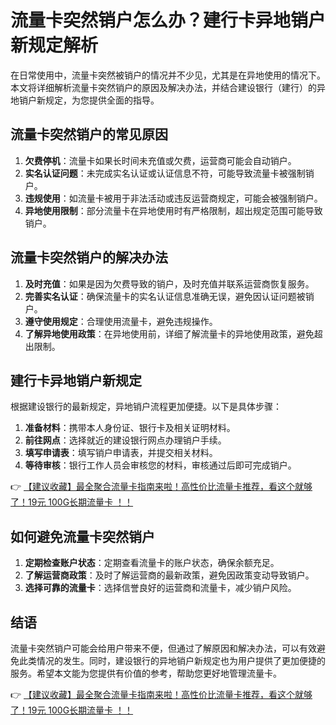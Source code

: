 # 流量卡突然销户怎么办？建行卡异地销户新规定解析

在日常使用中，流量卡突然被销户的情况并不少见，尤其是在异地使用的情况下。本文将详细解析流量卡突然销户的原因及解决办法，并结合建设银行（建行）的异地销户新规定，为您提供全面的指导。

## 流量卡突然销户的常见原因

1. **欠费停机**：流量卡如果长时间未充值或欠费，运营商可能会自动销户。
2. **实名认证问题**：未完成实名认证或认证信息不符，可能导致流量卡被强制销户。
3. **违规使用**：如流量卡被用于非法活动或违反运营商规定，可能会被强制销户。
4. **异地使用限制**：部分流量卡在异地使用时有严格限制，超出规定范围可能导致销户。

## 流量卡突然销户的解决办法

1. **及时充值**：如果是因为欠费导致的销户，及时充值并联系运营商恢复服务。
2. **完善实名认证**：确保流量卡的实名认证信息准确无误，避免因认证问题被销户。
3. **遵守使用规定**：合理使用流量卡，避免违规操作。
4. **了解异地使用政策**：在异地使用前，详细了解流量卡的异地使用政策，避免超出限制。

## 建行卡异地销户新规定

根据建设银行的最新规定，异地销户流程更加便捷。以下是具体步骤：

1. **准备材料**：携带本人身份证、银行卡及相关证明材料。
2. **前往网点**：选择就近的建设银行网点办理销户手续。
3. **填写申请表**：填写销户申请表，并提交相关材料。
4. **等待审核**：银行工作人员会审核您的材料，审核通过后即可完成销户。

👉 [【建议收藏】最全聚合流量卡指南来啦！高性价比流量卡推荐，看这个就够了！19元 100G长期流量卡 ！！](https://bit.ly/Liuliangka)

## 如何避免流量卡突然销户

1. **定期检查账户状态**：定期查看流量卡的账户状态，确保余额充足。
2. **了解运营商政策**：及时了解运营商的最新政策，避免因政策变动导致销户。
3. **选择可靠的流量卡**：选择信誉良好的运营商和流量卡，减少销户风险。

## 结语

流量卡突然销户可能会给用户带来不便，但通过了解原因和解决办法，可以有效避免此类情况的发生。同时，建设银行的异地销户新规定也为用户提供了更加便捷的服务。希望本文能为您提供有价值的参考，帮助您更好地管理流量卡。

👉 [【建议收藏】最全聚合流量卡指南来啦！高性价比流量卡推荐，看这个就够了！19元 100G长期流量卡 ！！](https://bit.ly/Liuliangka)